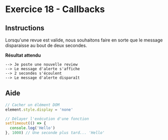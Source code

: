 # Exercice 18 - Callbacks

## Instructions

Lorsqu'une revue est valide, nous souhaitons faire en sorte que le message disparaisse au bout de deux secondes.

**Résultat attendu**

```
--> Je poste une nouvelle review
--> Le message d'alerte s'affiche
--> 2 secondes s'écoulent
--> Le message d'alerte disparaît
```

## Aide

```js
// Cacher un élément DOM
element.style.display = 'none'

// Délayer l'exécution d'une fonction
setTimeout(() => {
  console.log('Hello')
}, 1000) // Une seconde plus tard... 'Hello'
```
